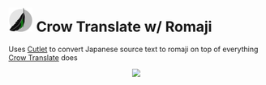 # ![Crow Translate logo](data/icons/app/48-apps-crow-translate.png) Crow Translate w/ Romaji

Uses [Cutlet](https://github.com/polm/cutlet) to convert Japanese source text to romaji on top of everything [Crow Translate](https://github.com/crow-translate/crow-translate) does

<p align="center">
  <img src="https://github.com/Brandyn-Davis/crow-translate-romaji/tree/master/data/screenshots/crow-romaji-screenshot.png">
</p>
